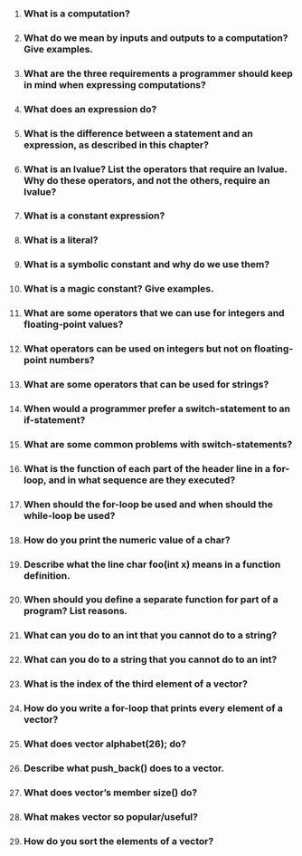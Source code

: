 ﻿1. ### What is a computation?
 
 
2. ### What do we mean by inputs and outputs to a computation? Give examples.
 
 
3. ### What are the three requirements a programmer should keep in mind when expressing computations?
 
 
4. ### What does an expression do?
 
 
5. ### What is the difference between a statement and an expression, as described in this chapter?
 
 
6. ### What is an lvalue? List the operators that require an lvalue. Why do these operators, and not the others, require an lvalue?
 
 
7. ### What is a constant expression?
 
 
8. ### What is a literal?
 
 
9. ### What is a symbolic constant and why do we use them?
 
 
10. ### What is a magic constant? Give examples.
 
 
11. ### What are some operators that we can use for integers and floating-point values?
 
 
12. ### What operators can be used on integers but not on floating-point numbers?
 
 
13. ### What are some operators that can be used for strings?
 
 
14. ### When would a programmer prefer a switch-statement to an if-statement?
 
 
15. ### What are some common problems with switch-statements?
 
 
16. ### What is the function of each part of the header line in a for-loop, and in what sequence are they executed?
 
 
17. ### When should the for-loop be used and when should the while-loop be used?
 
 
18. ### How do you print the numeric value of a char?
 
 
19. ### Describe what the line char foo(int x) means in a function definition.
 
 
20. ### When should you define a separate function for part of a program? List reasons.
 
 
21. ### What can you do to an int that you cannot do to a string?
 
 
22. ### What can you do to a string that you cannot do to an int?
 
 
23. ### What is the index of the third element of a vector?
 
 
24. ### How do you write a for-loop that prints every element of a vector?
 
 
25. ### What does vector<char> alphabet(26); do?
 
 
26. ### Describe what push_back() does to a vector.
 
 
27. ### What does vector’s member size() do?
 
 
28. ### What makes vector so popular/useful?
 
 
29. ### How do you sort the elements of a vector?
